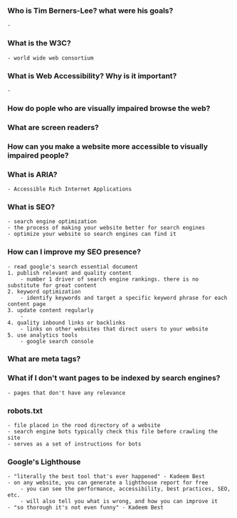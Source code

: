 
### Who is Tim Berners-Lee? what were his goals?
    - 

### What is the W3C? 
    - world wide web consortium

### What is Web Accessibility? Why is it important?
    - 

### How do pople who are visually impaired browse the web?

### What are screen readers?

### How can you make a website more accessible to visually impaired people?

### What is ARIA?
    - Accessible Rich Internet Applications

### What is SEO? 
    - search engine optimization
    - the process of making your website better for search engines
    - optimize your website so search engines can find it

### How can I improve my SEO presence?
    - read google's search essential document
    1. publish relevant and quality content
        - number 1 driver of search engine rankings. there is no substitute for great content
    2. keyword optimization
        - identify keywords and target a specific keyword phrase for each content page
    3. update content regularly
        -
    4. quality inbound links or backlinks
        - links on other websites that direct users to your website
    5. use analytics tools
        - google search console

### What are meta tags?


### What if I don't want pages to be indexed by search engines?
    - pages that don't have any relevance

### robots.txt
    - file placed in the rood directory of a website
    - search engine bots typically check this file before crawling the site
    - serves as a set of instructions for bots

### Google's Lighthouse
    - "literally the best tool that's ever happened" - Kadeem Best
    - on any website, you can generate a lighthouse report for free
        - you can see the performance, accessibility, best practices, SEO, etc.
        - will also tell you what is wrong, and how you can improve it
    - "so thorough it's not even funny" - Kadeem Best

### 

### 

### 

### 

### 

### 

### 

### 

### 

### 

### 

### 

### 

### 

### 

### 

### 

### 

### 

### 

### 

### 

### 

### 
